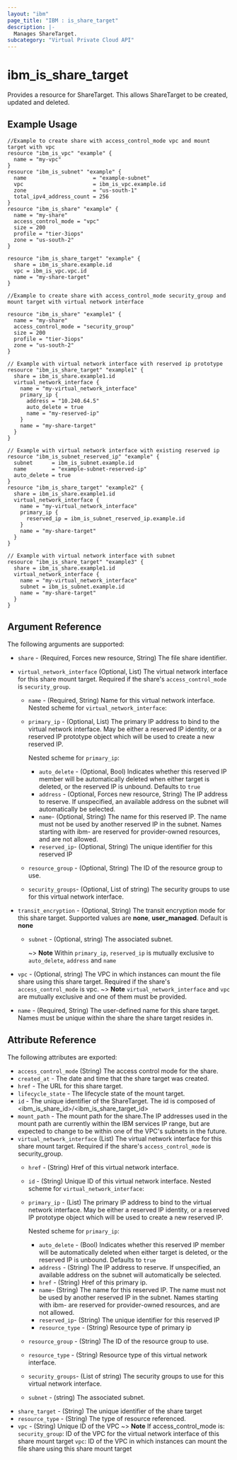 ```yaml
---
layout: "ibm"
page_title: "IBM : is_share_target"
description: |-
  Manages ShareTarget.
subcategory: "Virtual Private Cloud API"
---
```


# ibm\_is_share_target

Provides a resource for ShareTarget. This allows ShareTarget to be created, updated and deleted.

## Example Usage

```hcl
//Example to create share with access_control_mode vpc and mount target with vpc
resource "ibm_is_vpc" "example" {
  name = "my-vpc"
}
resource "ibm_is_subnet" "example" {
  name                     = "example-subnet"
  vpc                      = ibm_is_vpc.example.id
  zone                     = "us-south-1"
  total_ipv4_address_count = 256
}
resource "ibm_is_share" "example" {
  name = "my-share"
  access_control_mode = "vpc"
  size = 200
  profile = "tier-3iops"
  zone = "us-south-2"
}

resource "ibm_is_share_target" "example" {
  share = ibm_is_share.example.id
  vpc = ibm_is_vpc.vpc.id
  name = "my-share-target"
}

//Example to create share with access_control_mode security_group and mount target with virtual network interface

resource "ibm_is_share" "example1" {
  name = "my-share"
  access_control_mode = "security_group"
  size = 200
  profile = "tier-3iops"
  zone = "us-south-2"
}

// Example with virtual network interface with reserved ip prototype 
resource "ibm_is_share_target" "example1" {
  share = ibm_is_share.example1.id
  virtual_network_interface {
    name = "my-virtual_network_interface"
    primary_ip {
      address = "10.240.64.5"
      auto_delete = true
      name = "my-reserved-ip"
    }
    name = "my-share-target"
  }
}

// Example with virtual network interface with existing reserved ip 
resource "ibm_is_subnet_reserved_ip" "example" {
  subnet      = ibm_is_subnet.example.id
  name        = "example-subnet-reserved-ip"
  auto_delete = true
}
resource "ibm_is_share_target" "example2" {
  share = ibm_is_share.example1.id
  virtual_network_interface {
    name = "my-virtual_network_interface"
    primary_ip {
      reserved_ip = ibm_is_subnet_reserved_ip.example.id
    }
    name = "my-share-target"
  }
}

// Example with virtual network interface with subnet
resource "ibm_is_share_target" "example3" {
  share = ibm_is_share.example1.id
  virtual_network_interface {
    name = "my-virtual_network_interface"
    subnet = ibm_is_subnet.example.id
    name = "my-share-target"
  }
}
```

## Argument Reference

The following arguments are supported:

- `share` - (Required, Forces new resource, String) The file share identifier.
- `virtual_network_interface` (Optional, List) The virtual network interface for this share mount target. Required if the share's `access_control_mode` is `security_group`.
  - `name` - (Required, String) Name for this virtual network interface.
  Nested scheme for `virtual_network_interface`:
  - `primary_ip` - (Optional, List) The primary IP address to bind to the virtual network interface. May be either a reserved IP identity, or a reserved IP prototype object which will be used to create a new reserved IP.

      Nested scheme for `primary_ip`:
      - `auto_delete` - (Optional, Bool) Indicates whether this reserved IP member will be automatically deleted when either target is deleted, or the reserved IP is unbound. Defaults to `true`
      - `address` - (Optional, Forces new resource, String) The IP address to reserve. If unspecified, an available address on the subnet will automatically be selected.
      - `name`- (Optional, String) The name for this reserved IP. The name must not be used by another reserved IP in the subnet. Names starting with ibm- are reserved for provider-owned resources, and are not allowed.
      - `reserved_ip`- (Optional, String) The unique identifier for this reserved IP
  - `resource_group` - (Optional, String) The ID of the resource group to use.
  - `security_groups`- (Optional, List of string) The security groups to use for this virtual network interface.
- `transit_encryption` - (Optional, String) The transit encryption mode for this share target. Supported values are **none**, **user_managed**. Default is **none**
  - `subnet` - (Optional, string) The associated subnet.
    
    ~> **Note**
    Within `primary_ip`, `reserved_ip` is mutually exclusive to  `auto_delete`, `address` and `name`

- `vpc` - (Optional, string) The VPC in which instances can mount the file share using this share target. Required if the share's `access_control_mode` is vpc.
  ~> **Note**
  `virtual_network_interface` and `vpc` are mutually exclusive and one of them must be provided.
  
- `name` - (Required, String) The user-defined name for this share target. Names must be unique within the share the share target resides in.

## Attribute Reference

The following attributes are exported:

- `access_control_mode` (String) The access control mode for the share.
- `created_at` - The date and time that the share target was created.
- `href` - The URL for this share target.
- `lifecycle_state` - The lifecycle state of the mount target.
- `id` - The unique identifier of the ShareTarget. The id is composed of \<ibm_is_share_id\>/\<ibm_is_share_target_id\>
- `mount_path` - The mount path for the share.The IP addresses used in the mount path are currently within the IBM services IP range, but are expected to change to be within one of the VPC's subnets in the future.
- `virtual_network_interface` (List) The virtual network interface for this share mount target. Required if the share's `access_control_mode` is security_group.
  - `href` - (String) Href of this virtual network interface.
  - `id` - (String) Unique ID of this virtual network interface.
  Nested scheme for `virtual_network_interface`:
  - `primary_ip` - (List) The primary IP address to bind to the virtual network interface. May be either a reserved IP identity, or a reserved IP prototype object which will be used to create a new reserved IP.

      Nested scheme for `primary_ip`:
      - `auto_delete` - (Bool) Indicates whether this reserved IP member will be automatically deleted when either target is deleted, or the reserved IP is unbound. Defaults to `true`
      - `address` - (String) The IP address to reserve. If unspecified, an available address on the subnet will automatically be selected.
      - `href` - (String) Href of this primary ip.
      - `name`- (String) The name for this reserved IP. The name must not be used by another reserved IP in the subnet. Names starting with ibm- are reserved for provider-owned resources, and are not allowed.
      - `reserved_ip`- (String) The unique identifier for this reserved IP
      - `resource_type` - (String) Resource type of primary ip
  - `resource_group` - (String) The ID of the resource group to use.
  - `resource_type` - (String) Resource type of this virtual network interface.
  - `security_groups`- (List of string) The security groups to use for this virtual network interface.
  - `subnet` - (string) The associated subnet.
- `share_target` - (String) The unique identifier of the share target
- `resource_type` - (String) The type of resource referenced.
- `vpc` - (String) Unique ID of the VPC
  ~> **Note**
  If access_control_mode is:
  `security_group`: ID of the VPC for the virtual network interface of this share mount target
  `vpc`: ID of the VPC in which instances can mount the file share using this share mount target
